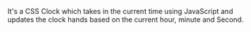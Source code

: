 It's a CSS Clock which takes in the current time using JavaScript and updates the clock hands based on the current hour, minute and Second.
